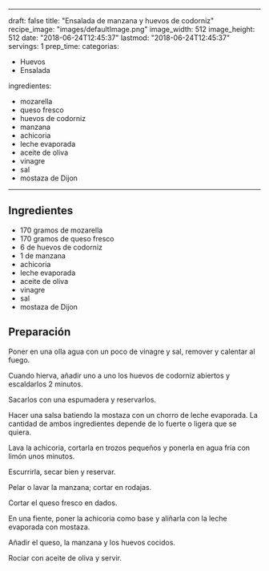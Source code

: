 
---
draft: false
title: "Ensalada de manzana y huevos de codorniz"
recipe_image: "images/defaultImage.png"
image_width: 512
image_height: 512
date: "2018-06-24T12:45:37"
lastmod: "2018-06-24T12:45:37"
servings: 1
prep_time: 
categorias:
  - Huevos
  - Ensalada

ingredientes:
  - mozarella
  - queso fresco
  - huevos de codorniz
  - manzana
  - achicoria
  - leche evaporada
  - aceite de oliva
  - vinagre
  - sal
  - mostaza de Dijon
---

## Ingredientes
- 170 gramos de mozarella
- 170 gramos de queso fresco
- 6  de huevos de codorniz
- 1  de manzana
- achicoria
- leche evaporada
- aceite de oliva
- vinagre
- sal
- mostaza de Dijon

## Preparación
Poner en una olla agua con un poco de vinagre y sal, remover y calentar al fuego.

Cuando hierva, añadir uno a uno los huevos de codorniz abiertos y escaldarlos 2 minutos.

Sacarlos con una espumadera y reservarlos.

Hacer una salsa batiendo la mostaza con un chorro de leche evaporada. La cantidad de ambos ingredientes depende de lo fuerte o ligera que se quiera.

Lava la achicoria, cortarla en trozos pequeños y ponerla en agua fría con limón unos minutos.

Escurrirla, secar bien y reservar.

Pelar o lavar la manzana; cortar en rodajas.

Cortar el queso fresco en dados.

En una fiente, poner la achicoria como base y aliñarla con la leche evaporada con mostaza.

Añadir el queso, la manzana y los huevos cocidos.

Rociar con aceite de oliva y servir.


